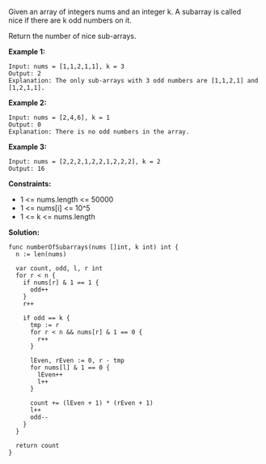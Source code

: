 Given an array of integers nums and an integer k. A subarray is called nice if there are k odd numbers on it.

Return the number of nice sub-arrays.

**Example 1:**
```
Input: nums = [1,1,2,1,1], k = 3
Output: 2
Explanation: The only sub-arrays with 3 odd numbers are [1,1,2,1] and [1,2,1,1].
```
**Example 2:**
```
Input: nums = [2,4,6], k = 1
Output: 0
Explanation: There is no odd numbers in the array.
```
**Example 3:**
```
Input: nums = [2,2,2,1,2,2,1,2,2,2], k = 2
Output: 16
```

**Constraints:**

- 1 <= nums.length <= 50000
- 1 <= nums[i] <= 10^5
- 1 <= k <= nums.length

**Solution:**

```golang
func numberOfSubarrays(nums []int, k int) int {
  n := len(nums)

  var count, odd, l, r int
  for r < n {
    if nums[r] & 1 == 1 {
      odd++
    }
    r++

    if odd == k {
      tmp := r
      for r < n && nums[r] & 1 == 0 {
        r++
      }

      lEven, rEven := 0, r - tmp
      for nums[l] & 1 == 0 {
        lEven++
        l++
      }

      count += (lEven + 1) * (rEven + 1)
      l++
      odd--
    }
  }

  return count
}
```
